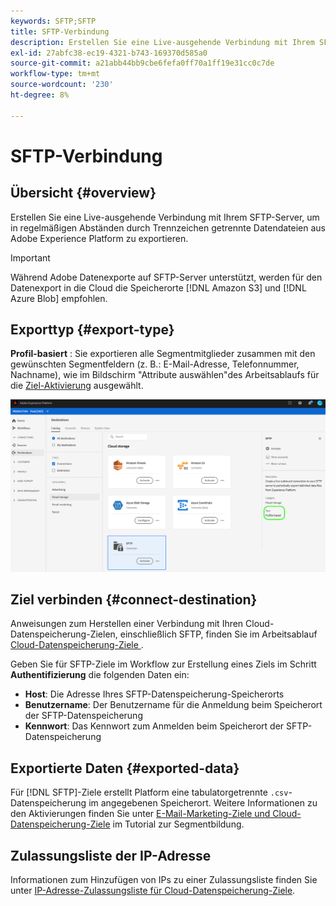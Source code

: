 ```yaml
---
keywords: SFTP;SFTP
title: SFTP-Verbindung
description: Erstellen Sie eine Live-ausgehende Verbindung mit Ihrem SFTP-Server, um in regelmäßigen Abständen durch Trennzeichen getrennte Datendateien aus Adobe Experience Platform zu exportieren.
exl-id: 27abfc38-ec19-4321-b743-169370d585a0
source-git-commit: a21abb44bb9cbe6fefa0ff70a1ff19e31cc0c7de
workflow-type: tm+mt
source-wordcount: '230'
ht-degree: 8%

---
```


# SFTP-Verbindung

## Übersicht {#overview}

Erstellen Sie eine Live-ausgehende Verbindung mit Ihrem SFTP-Server, um in regelmäßigen Abständen durch Trennzeichen getrennte Datendateien aus Adobe Experience Platform zu exportieren.

>[!IMPORTANT]
>
> Während Adobe Datenexporte auf SFTP-Server unterstützt, werden für den Datenexport in die Cloud die Speicherorte [!DNL Amazon S3] und [!DNL Azure Blob] empfohlen.

## Exporttyp {#export-type}

**Profil-basiert** : Sie exportieren alle Segmentmitglieder zusammen mit den gewünschten Segmentfeldern (z. B.: E-Mail-Adresse, Telefonnummer, Nachname), wie im Bildschirm &quot;Attribute auswählen&quot;des Arbeitsablaufs für die  [Ziel-Aktivierung](../../ui/activate-destinations.md#select-attributes) ausgewählt.

![SFTP-Profil-basierter Exporttyp](../../assets/catalog/cloud-storage/sftp/catalog.png)

## Ziel verbinden {#connect-destination}

Anweisungen zum Herstellen einer Verbindung mit Ihren Cloud-Datenspeicherung-Zielen, einschließlich SFTP, finden Sie im Arbeitsablauf [Cloud-Datenspeicherung-Ziele ](./workflow.md).

Geben Sie für SFTP-Ziele im Workflow zur Erstellung eines Ziels im Schritt **Authentifizierung** die folgenden Daten ein:

* **Host**: Die Adresse Ihres SFTP-Datenspeicherung-Speicherorts
* **Benutzername**: Der Benutzername für die Anmeldung beim Speicherort der SFTP-Datenspeicherung
* **Kennwort**: Das Kennwort zum Anmelden beim Speicherort der SFTP-Datenspeicherung

## Exportierte Daten {#exported-data}

Für [!DNL SFTP]-Ziele erstellt Platform eine tabulatorgetrennte `.csv`-Datenspeicherung im angegebenen Speicherort. Weitere Informationen zu den Aktivierungen finden Sie unter [E-Mail-Marketing-Ziele und Cloud-Datenspeicherung-Ziele](../../ui/activate-destinations.md#esp-and-cloud-storage) im Tutorial zur Segmentbildung.

## Zulassungsliste der IP-Adresse

Informationen zum Hinzufügen von IPs zu einer Zulassungsliste finden Sie unter [IP-Adresse-Zulassungsliste für Cloud-Datenspeicherung-Ziele](./ip-address-allow-list.md).
